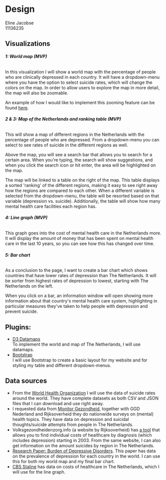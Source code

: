 # Design

Eline Jacobse  
11136235

## Visualizations

###### **1: World map (MVP)**

In this visualization I will show a world map with the percentage of people who are clinically depressed in each country. It will have a dropdown-menu where you have the option to select suicide rates, which will change the colors on the map. In order to allow users to explore the map in more detail, the map will also be zoomable.

An example of how I would like to implement this zooming feature can be found [here](http://www.billdwhite.com/wordpress/2013/11/26/d3-minimap-pan-and-zoom-demo/).


###### **2 & 3: Map of the Netherlands and ranking table (MVP)**  

This will show a map of different regions in the Netherlands with the percentage of people who are depressed. From a dropdown-menu you can select to see rates of suicide in the different regions as well.

Above the map, you will see a search bar that allows you to search for a certain area. When you're typing, the search will show suggestions, and when you click the search icon or hit enter, the area will be highlighted on the map.

The map will be linked to a table on the right of the map. This table displays a sorted 'ranking' of the different regions, making it easy to see right away how the regions are compared to each other. When a different variable is selected from the dropdown-menu, the table will be resorted based on that variable (depression vs. suicide).  Additionally, the table will show how many mental health care facilities each region has.

###### **4: Line graph (MVP)**

This graph goes into the cost of mental health care in the Netherlands more. It will display the amount of money that has been spent on mental health care in the last 10 years, so you can see how this has changed over time.  

###### **5: Bar chart**

As a conclusion to the page, I want to create a bar chart which shows countries that have lower rates of depression than The Netherlands. It will be sorter from highest rates of depression to lowest, starting with The Netherlands on the left.   

When you click on a bar, an information window will open showing more information about that country's mental health care system, highlighting in particular measures they've taken to help people with depression and prevent suicide.


## Plugins:

- [D3 Datamaps](https://datamaps.github.io/)  
To implement the world and map of The Netherlands, I will use datamaps.
- [Bootstrap](http://getbootstrap.com/)  
    I will use Bootstrap to create a basic layout for my website and for styling my table and different dropdown-menus.

## Data sources

- From the [World Health Organization](http://apps.who.int/gho/data/node.main.MENTALHEALTH?lang=en) I will use the data of suicide rates around the world. They have complete datasets as both CSV and JSON files that I can download and use right away.
- I requested data from [Monitor Gezondheid](https://monitorgezondheid.nl/home.xml), together with GGD Nederland and Rijksoverheid they do nationwide surveys on (mental) health topics. They have data on depression and suicidal thoughts/suicide attempts from people in The Netherlands.
- Volksgezondheidenzorg.info (a website by Rijksoverheid) has [a tool](https://kostenvanziektentool.volksgezondheidenzorg.info/tool/nederlands/) that allows you to find individual costs of healthcare by diagnosis (which includes depression) starting in 2003. From the same website, I can also get information on the amount suicides by region in The Netherlands.
- [Research Paper: Burden of Depressive Disorders](http://journals.plos.org/plosmedicine/article?id=10.1371/journal.pmed.1001547#s4). This paper has data on the prevalence of depression for each country in the world. I can use this for both my world map and my final bar chart.
- [CBS Staline](http://statline.cbs.nl/Statweb/search/?Q=%22geestelijke+gezondheidszorg%22) has data on costs of healthcare in The Netherlands, which I will use for the line graph.
